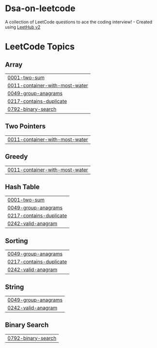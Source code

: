 # Dsa-on-leetcode
A collection of LeetCode questions to ace the coding interview! - Created using [LeetHub v2](https://github.com/arunbhardwaj/LeetHub-2.0)

<!---LeetCode Topics Start-->
# LeetCode Topics
## Array
|  |
| ------- |
| [0001-two-sum](https://github.com/fhareed1/Dsa-on-leetcode/tree/master/0001-two-sum) |
| [0011-container-with-most-water](https://github.com/fhareed1/Dsa-on-leetcode/tree/master/0011-container-with-most-water) |
| [0049-group-anagrams](https://github.com/fhareed1/Dsa-on-leetcode/tree/master/0049-group-anagrams) |
| [0217-contains-duplicate](https://github.com/fhareed1/Dsa-on-leetcode/tree/master/0217-contains-duplicate) |
| [0792-binary-search](https://github.com/fhareed1/Dsa-on-leetcode/tree/master/0792-binary-search) |
## Two Pointers
|  |
| ------- |
| [0011-container-with-most-water](https://github.com/fhareed1/Dsa-on-leetcode/tree/master/0011-container-with-most-water) |
## Greedy
|  |
| ------- |
| [0011-container-with-most-water](https://github.com/fhareed1/Dsa-on-leetcode/tree/master/0011-container-with-most-water) |
## Hash Table
|  |
| ------- |
| [0001-two-sum](https://github.com/fhareed1/Dsa-on-leetcode/tree/master/0001-two-sum) |
| [0049-group-anagrams](https://github.com/fhareed1/Dsa-on-leetcode/tree/master/0049-group-anagrams) |
| [0217-contains-duplicate](https://github.com/fhareed1/Dsa-on-leetcode/tree/master/0217-contains-duplicate) |
| [0242-valid-anagram](https://github.com/fhareed1/Dsa-on-leetcode/tree/master/0242-valid-anagram) |
## Sorting
|  |
| ------- |
| [0049-group-anagrams](https://github.com/fhareed1/Dsa-on-leetcode/tree/master/0049-group-anagrams) |
| [0217-contains-duplicate](https://github.com/fhareed1/Dsa-on-leetcode/tree/master/0217-contains-duplicate) |
| [0242-valid-anagram](https://github.com/fhareed1/Dsa-on-leetcode/tree/master/0242-valid-anagram) |
## String
|  |
| ------- |
| [0049-group-anagrams](https://github.com/fhareed1/Dsa-on-leetcode/tree/master/0049-group-anagrams) |
| [0242-valid-anagram](https://github.com/fhareed1/Dsa-on-leetcode/tree/master/0242-valid-anagram) |
## Binary Search
|  |
| ------- |
| [0792-binary-search](https://github.com/fhareed1/Dsa-on-leetcode/tree/master/0792-binary-search) |
<!---LeetCode Topics End-->